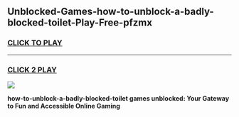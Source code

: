 
## Unblocked-Games-how-to-unblock-a-badly-blocked-toilet-Play-Free-pfzmx
<h3>
<a href="https://premium76.site?title=how-to-unblock-a-badly-blocked-toilet&ref=21A">CLICK TO PLAY</a></h3>
<hr>

<h3>
<a href="https://premium76.site?title=how-to-unblock-a-badly-blocked-toilet&ref=21A">CLICK 2 PLAY</a>
  
</h3>

<a href="https://premium76.site?title=how-to-unblock-a-badly-blocked-toilet&ref=21A"><img src="https://clearcache.store/games.png"></a>


**how-to-unblock-a-badly-blocked-toilet games unblocked: Your Gateway to Fun and Accessible Online Gaming**
